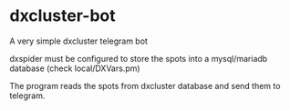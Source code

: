 # dxcluster-bot
A very simple dxcluster telegram bot

dxspider must be configured to store the spots into a mysql/mariadb database (check local/DXVars.pm)

The program reads the spots from dxcluster database and send them to telegram.


